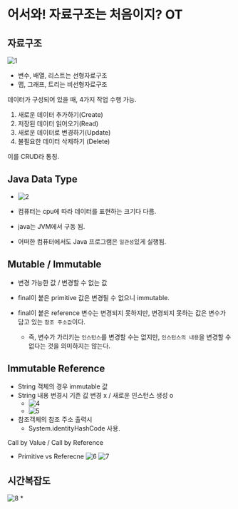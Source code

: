 어서와! 자료구조는 처음이지? OT   
==========
자료구조
---------
![1](https://user-images.githubusercontent.com/102513932/170987972-73072f14-5a12-4f25-96b0-d1592673f329.png)
+ 변수, 배열, 리스트는 선형자료구조
+ 맵, 그래프, 트리는 비선형자료구조

데이터가 구성되어 있을 때, 4가지 작업 수행 가능.   

 1. 새로운 데이터 추가하기(Create)
 2. 저장된 데이터 읽어오기(Read)
 3. 새로운 데이터로 변경하기(Update)
 4. 불필요한 데이터 삭제하기 (Delete)   

이를 CRUD라 통칭.

Java Data Type
-----
+ ![2](https://user-images.githubusercontent.com/102513932/170989873-03437b5f-1db5-4dd3-bbe6-832889b593e5.png)

+ 컴퓨터는 cpu에 따라 데이터를 표현하는 크기다 다름.  
+ java는 JVM에서 구동 됨.
+  어떠한 컴퓨터에서도 Java 프로그램은 `일관성`있게 실행됨.

Mutable / Immutable
-------
+ 변경 가능한 값 / 변경할 수 없는 값    
  
+ final이 붙은 primitive 값은 변경될 수 없으니 immutable.   
  
+ final이 붙은 reference 변수는 변경되지 못하지만, 변경되지 못하는 값은 변수가 담고 있는 `참조 주소값`이다. 
  
  + 즉, 변수가 가리키는 `인스턴스`를 변경할 수는 없지만, `인스턴스의 내용`을 변경할 수 없다는 것을 의미하지는 않는다. 

Immutable Reference
---------
* String 객체의 경우 immutable 값
* String 내용 변경시 기존 값 변경 x / 새로운 인스턴스 생성 o
  * ![4](https://user-images.githubusercontent.com/102513932/170990944-3b774adc-9f59-41f1-a7d0-8da463ac2fab.png)
  * ![5](https://user-images.githubusercontent.com/102513932/170990950-1595d8e6-23f6-4587-a3a0-0d56b45c2e85.png)
* 참조객체의 참조 주소 출력시
  * System.identityHashCode 사용.

Call by Value / Call by Reference
+ Primitive vs Referecne
![6](https://user-images.githubusercontent.com/102513932/170992049-4bd8d91d-4a4f-4e5b-93cd-aa0f43107056.png)
![7](https://user-images.githubusercontent.com/102513932/170992064-f005d805-f2e0-4438-82b8-c046aea7aa21.png)

시간복잡도
-----------
  ![8](https://user-images.githubusercontent.com/102513932/170991672-6bd7f2e3-793e-4591-bfe1-60dcc8cf5209.png)
* 

